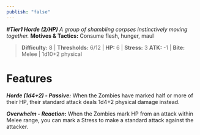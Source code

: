 ```yaml
---
publish: "false"
---
```

***#Tier1 Horde (2/HP)***
*A group of shambling corpses instinctively moving together.*
**Motives & Tactics:** Consume flesh, hunger, maul

> **Difficulty:** 8 | **Thresholds:** 6/12 | **HP:** 6 | **Stress:** 3
> **ATK:** -1 | **Bite:** Melee | 1d10+2 physical

# Features

***Horde (1d4+2) - Passive:*** When the Zombies have marked half or more of their HP, their standard attack deals 1d4+2 physical damage instead.

***Overwhelm - Reaction:*** When the Zombies mark HP from an attack within Melee range, you can mark a Stress to make a standard attack against the attacker.
